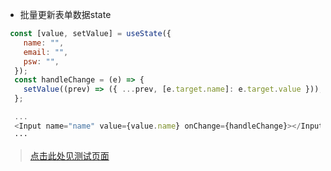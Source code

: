 
- 批量更新表单数据state
```js
 const [value, setValue] = useState({
    name: "",
    email: "",
    psw: "",
  });
  const handleChange = (e) => {
    setValue((prev) => ({ ...prev, [e.target.name]: e.target.value }));
  };

  ...
  <Input name="name" value={value.name} onChange={handleChange}></Input>
  ···
```
> <a href='/react/formBatchUpdate' target='_blank'>点击此处见测试页面</a> 